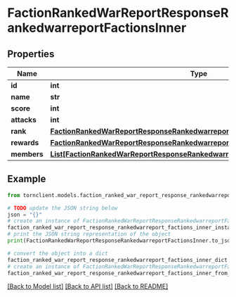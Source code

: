 # FactionRankedWarReportResponseRankedwarreportFactionsInner


## Properties

Name | Type | Description | Notes
------------ | ------------- | ------------- | -------------
**id** | **int** |  | 
**name** | **str** |  | 
**score** | **int** |  | 
**attacks** | **int** |  | 
**rank** | [**FactionRankedWarReportResponseRankedwarreportFactionsInnerRank**](FactionRankedWarReportResponseRankedwarreportFactionsInnerRank.md) |  | 
**rewards** | [**FactionRankedWarReportResponseRankedwarreportFactionsInnerRewards**](FactionRankedWarReportResponseRankedwarreportFactionsInnerRewards.md) |  | 
**members** | [**List[FactionRankedWarReportResponseRankedwarreportFactionsInnerMembersInner]**](FactionRankedWarReportResponseRankedwarreportFactionsInnerMembersInner.md) |  | 

## Example

```python
from tornclient.models.faction_ranked_war_report_response_rankedwarreport_factions_inner import FactionRankedWarReportResponseRankedwarreportFactionsInner

# TODO update the JSON string below
json = "{}"
# create an instance of FactionRankedWarReportResponseRankedwarreportFactionsInner from a JSON string
faction_ranked_war_report_response_rankedwarreport_factions_inner_instance = FactionRankedWarReportResponseRankedwarreportFactionsInner.from_json(json)
# print the JSON string representation of the object
print(FactionRankedWarReportResponseRankedwarreportFactionsInner.to_json())

# convert the object into a dict
faction_ranked_war_report_response_rankedwarreport_factions_inner_dict = faction_ranked_war_report_response_rankedwarreport_factions_inner_instance.to_dict()
# create an instance of FactionRankedWarReportResponseRankedwarreportFactionsInner from a dict
faction_ranked_war_report_response_rankedwarreport_factions_inner_from_dict = FactionRankedWarReportResponseRankedwarreportFactionsInner.from_dict(faction_ranked_war_report_response_rankedwarreport_factions_inner_dict)
```
[[Back to Model list]](../README.md#documentation-for-models) [[Back to API list]](../README.md#documentation-for-api-endpoints) [[Back to README]](../README.md)


